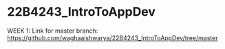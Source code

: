 # 22B4243_IntroToAppDev

WEEK 1:
Link for master branch: https://github.com/waghaaishwarya/22B4243_IntroToAppDev/tree/master

